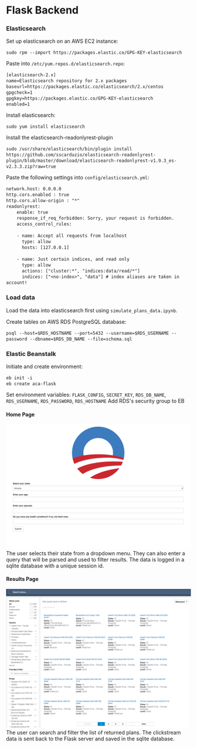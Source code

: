 # Flask Backend

### Elasticsearch
Set up elasticsearch on an AWS EC2 instance:

    sudo rpm --import https://packages.elastic.co/GPG-KEY-elasticsearch

Paste into `/etc/yum.repos.d/elasticsearch.repo`:

    [elasticsearch-2.x]
    name=Elasticsearch repository for 2.x packages
    baseurl=https://packages.elastic.co/elasticsearch/2.x/centos
    gpgcheck=1
    gpgkey=https://packages.elastic.co/GPG-KEY-elasticsearch
    enabled=1

Install elasticsearch:

    sudo yum install elasticsearch

Install the elasticsearch-readonlyrest-plugin

    sudo /usr/share/elasticsearch/bin/plugin install https://github.com/sscarduzio/elasticsearch-readonlyrest-plugin/blob/master/download/elasticsearch-readonlyrest-v1.9.3_es-v2.3.3.zip?raw=true

Paste the following settings into `config/elasticsearch.yml`:

    network.host: 0.0.0.0
    http.cors.enabled : true
    http.cors.allow-origin : "*"
    readonlyrest:
        enable: true
        response_if_req_forbidden: Sorry, your request is forbidden.
        access_control_rules:

        - name: Accept all requests from localhost
          type: allow
          hosts: [127.0.0.1]

        - name: Just certain indices, and read only
          type: allow
          actions: ["cluster:*", "indices:data/read/*"]
          indices: ["<no-index>", "data"] # index aliases are taken in account!


### Load data

Load the data into elasticsearch first using `simulate_plans_data.ipynb`.  

Create tables on AWS RDS PostgreSQL database:

    psql --host=$RDS_HOSTNAME --port=5432 --username=$RDS_USERNAME --password --dbname=$RDS_DB_NAME --file=schema.sql


### Elastic Beanstalk
Initiate and create environment:

    eb init -i
    eb create aca-flask

Set environment variables: `FLASK_CONFIG`, `SECRET_KEY`, `RDS_DB_NAME`, `RDS_USERNAME`, `RDS_PASSWORD`, `RDS_HOSTNAME`
Add RDS's security group to EB

#### Home Page
![home](screenshots/v4-ss1.png)
The user selects their state from a dropdown menu. They can also enter a query that will be parsed and used to filter results. The data is logged in a sqlite database with a unique session id.

#### Results Page
![result](screenshots/v4-ss2.png)
The user can search and filter the list of returned plans. The clickstream data is sent back to the Flask server and saved in the sqlite database.

